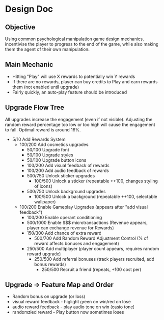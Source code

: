 # Design Doc

## Objective
Using common psychological manipulation game design mechanics, incentivise the player to progress to the end of the game, while also making them the agent of their own manipulation.

## Main Mechanic
* Hitting "Play" will use X rewards to potentially win Y rewards
* If there are no rewards, player can buy credits to Play and earn rewards them (not enabled until upgrade)
* Fairly quickly, an auto-play feature should be introduced

## Upgrade Flow Tree
All upgrades increase the engagement (even if not visible). Adjusting the random reward percentage too low or too high will cause the engagement to fall. Optimal reward is around 16%. 

* 5/10 Add Rewards System
  * 100/200 Add cosmetics upgrades
      * 50/100 Upgrade font
      * 50/100 Upgrade styles
      * 50/100 Upgrade button icons
      * 100/200 Add visual feedback of rewards
      * 100/200 Add audio feedback of rewards
      * 500/750 Unlock sticker upgrades
        * 100/500 Unlock a sticker (repeatable ++100, changes styling of icons)
      * 500/750 Unlock background upgrades
        * 100/500 Unlock a background (repeatable ++100, selectable wallpaper)
  * 100/200 Enable Gameplay Upgrades (appears after "add visual feedback")
    * 100/200 Enable operant conditioning 
    * 500/1000 Enable $$$ microtransactions (Revenue appears, player can exchange revenue for Rewards)
    * 150/300 Add chance of extra reward
      * 500/700 Add Random Reward Adjustment Control (% of reward affects bonuses and engagement)
    * 250/500 Add multiplayer (player count appears, requires random reward upgrade)
      * 250/500 Add referral bonuses (track players recruited, add bonus rewards)
        * 250/500 Recruit a friend (repeats, +100 cost per)

## Upgrade -> Feature Map and Order
* Random bonus on upgrade (or loss)
* visual reward feedback - higlight green on win/red on lose
* audio reward feedback - play audio tone on win (casio tone)
* randomzied reward - Play button now sometimes loses
